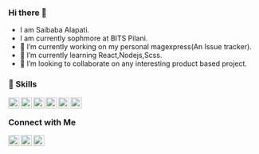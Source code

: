 ### Hi there 👋
- I am Saibaba Alapati.
- I am currently sophmore at BITS Pilani.
- 🔭 I’m currently working on my personal magexpress(An Issue tracker).
- 🌱 I’m currently learning React,Nodejs,Scss.
- 👯 I’m looking to collaborate on any interesting product based project.

### 🚀 Skills
<img align="left" alt="SA | React" width=22px src="https://www.vectorlogo.zone/logos/reactjs/reactjs-icon.svg">
<img align="left" alt="SA | MongoDB" width=22px src="https://www.vectorlogo.zone/logos/mongodb/mongodb-icon.svg">
<img align="left" alt="SA | PostgreSQL" width=22px src="https://www.vectorlogo.zone/logos/postgresql/postgresql-icon.svg>
<img align="left" alt="SA | Javascript" width=22px src="https://www.vectorlogo.zone/logos/javascript/javascript-icon.svg">
<img align="left" alt="SA | Typescript" width=22px src="https://www.vectorlogo.zone/logos/typescriptlang/typescriptlang-icon.svg">
<img align="left" alt="SA | Flutter" width=22px src="https://www.vectorlogo.zone/logos/flutterio/flutterio-icon.svg">
<img align="left" alt="SA | Dart" width=22px src="https://www.vectorlogo.zone/logos/dartlang/dartlang-icon.svg">
</p>
<br>

### Connect with Me

[<img align="left" alt="SA | G Mail" width=22px src="https://www.vectorlogo.zone/logos/gmail/gmail-icon.svg">](mailto:saibabaalapati19@gmail.com)
[<img align="left" alt="SA | Facebook" width=22px src="https://www.vectorlogo.zone/logos/facebook/facebook-icon.svg">](https://www.facebook.com/saibaba.alapati.3/)
[<img align="left" alt="SA | Linkedin" width=22px src="https://www.vectorlogo.zone/logos/linkedin/linkedin-icon.svg">](https://www.linkedin.com/in/saibaba-alapati-397697207/)
